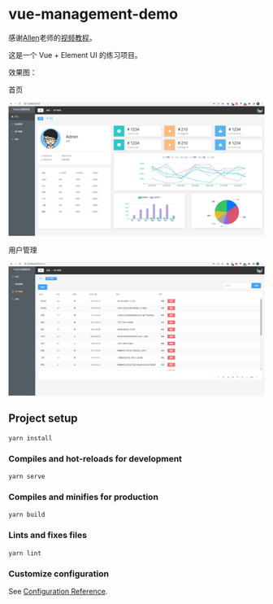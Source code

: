 # vue-management-demo

感谢[Allen](https://space.bilibili.com/1643315584)老师的[视频教程](https://www.bilibili.com/video/BV1QU4y1E7qo)。

这是一个 Vue + Element UI 的练习项目。

效果图：

首页

![](./src/assets/images/home_page.png)

用户管理

![](./src/assets/images/user_page.png)


## Project setup
```
yarn install
```

### Compiles and hot-reloads for development
```
yarn serve
```

### Compiles and minifies for production
```
yarn build
```

### Lints and fixes files
```
yarn lint
```

### Customize configuration
See [Configuration Reference](https://cli.vuejs.org/config/).
